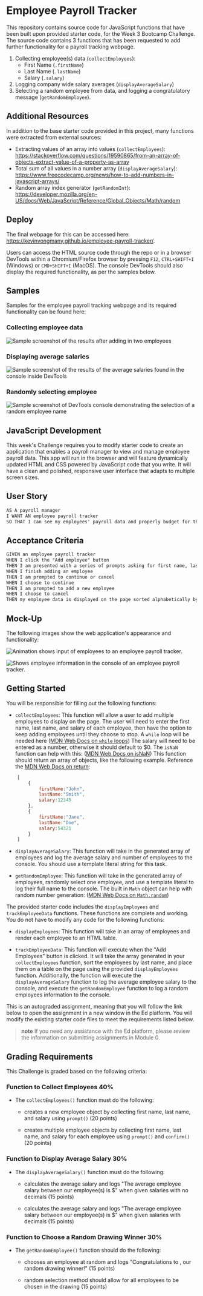 # Employee Payroll Tracker

This repository contains source code for JavaScript functions that have been built upon provided starter code, for the Week 3 Bootcamp Challenge. The source code contains 3 functions that has been requested to add further functionality for a payroll tracking webpage.

1. Collecting employee(s) data (`collectEmployees`):
   - First Name (`.firstName`)
   - Last Name (`.lastName`)
   - Salary (`.salary`)
2. Logging company wide salary averages (`displayAverageSalary`)
3. Selecting a random employee from data, and logging a congratulatory message (`getRandomEmployee`).

## Additional Resources
In addition to the base starter code provided in this project, many functions were extracted from external sources:

- Extracting values of an array into values (`collectEmployees`): https://stackoverflow.com/questions/19590865/from-an-array-of-objects-extract-value-of-a-property-as-array
- Total sum of all values in a number array (`displayAverageSalary`): https://www.freecodecamp.org/news/how-to-add-numbers-in-javascript-arrays/
- Random array index generator (`getRandomInt`): https://developer.mozilla.org/en-US/docs/Web/JavaScript/Reference/Global_Objects/Math/random

## Deploy

The final webpage for this can be accessed here: https://kevinvongmany.github.io/employee-payroll-tracker/.

Users can access the HTML source code through the repo or in a browser DevTools within a Chromium/Firefox browser by pressing `F12`, `CTRL+SHIFT+I` (Windows) or `CMD+SHIFT+I` (MacOS). The console DevTools should also display the required functionality, as per the samples below.

## Samples

Samples for the employee payroll tracking webpage and its required functionality can be found here:

### Collecting employee data
![Sample screenshot of the results after adding in two employees](docs/sample-collect-employee-data.png)

### Displaying average salaries
![Sample screenshot of the results of the average salaries found in the console inside DevTools](docs/sample-average-salaries.png)

### Randomly selecting employee
![Sample screenshot of DevTools console demonstrating the selection of a random employee name](docs/sample-random-employee.png)

## JavaScript Development

This week's Challenge requires you to modify starter code to create an application that enables a payroll manager to view and manage employee payroll data. This app will run in the browser and will feature dynamically updated HTML and CSS powered by JavaScript code that you write. It will have a clean and polished, responsive user interface that adapts to multiple screen sizes.

## User Story

```md
AS A payroll manager
I WANT AN employee payroll tracker
SO THAT I can see my employees' payroll data and properly budget for the company
```

## Acceptance Criteria

```md
GIVEN an employee payroll tracker
WHEN I click the "Add employee" button
THEN I am presented with a series of prompts asking for first name, last name, and salary
WHEN I finish adding an employee
THEN I am prompted to continue or cancel
WHEN I choose to continue
THEN I am prompted to add a new employee
WHEN I choose to cancel
THEN my employee data is displayed on the page sorted alphabetically by last name, and the console shows computed and aggregated data
```

## Mock-Up

The following images show the web application's appearance and functionality:

![Animation shows input of employees to an employee payroll tracker.](./assets/03-javascript-homework-demo.gif)

![Shows employee information in the console of an employee payroll tracker.](./assets/03-javascript-homework-console-demo.png)

## Getting Started

You will be responsible for filling out the following functions:

* `collectEmployees`: This function will allow a user to add multiple employees to display on the page.  The user will need to enter the first name, last name, and salary of each employee, then have the option to keep adding employees until they choose to stop. A `while` loop will be needed here ([MDN Web Docs on `while` loops](https://developer.mozilla.org/en-US/docs/Web/JavaScript/Reference/Statements/while)) The salary will need to be entered as a number, otherwise it should default to $0.  The `isNaN` function can help with this: ([MDN Web Docs on isNaN](https://developer.mozilla.org/en-US/docs/Web/JavaScript/Reference/Global_Objects/isNaN)) This function should return an array of objects, like the following example.  Reference the [MDN Web Docs on return](https://developer.mozilla.org/en-US/docs/Web/JavaScript/Reference/Statements/return):

```javascript
    [
        {
            firstName:"John",
            lastName:"Smith",
            salary:12345
        },
        {
            firstName:"Jane",
            lastName:"Doe",
            salary:54321
        }
    ]
```

* `displayAverageSalary`: This function will take in the generated array of employees and log the average salary and number of employees to the console.  You should use a template literal string for this task.

* `getRandomEmployee`: This function will take in the generated array of employees, randomly select one employee, and use a template literal to log their full name to the console.  The built in `Math` object can help with random number generation: ([MDN Web Docs on `Math.random`](https://developer.mozilla.org/en-US/docs/Web/JavaScript/Reference/Global_Objects/Math/random))

The provided starter code includes the `displayEmployees` and `trackEmployeeData` functions. These functions are complete and working. You do not have to modify any code for the following functions:

* `displayEmployees`: This function will take in an array of employees and render each employee to an HTML table.

* `trackEmployeeData`: This function will execute when the "Add Employees" button is clicked. It will take the array generated in your `collectEmployees` function, sort the employees by last name, and place them on a table on the page using the provided `displayEmployees` function.  Additionally, the function will execute the `displayAverageSalary` function to log the average employee salary to the console, and execute the `getRandomEmployee` function to log a random employees information to the console.

This is an autograded assignment, meaning that you will follow the link below to open the assignment in a new window in the Ed platform. You will modify the existing starter code files to meet the requirements listed below.

> **note** If you need any assistance with the Ed platform, please review the information on submitting assignments in Module 0.

## Grading Requirements

This Challenge is graded based on the following criteria:

### Function to Collect Employees 40%

* The `collectEmployees()` function must do the following:

  * creates a new employee object by collecting first name, last name, and salary using `prompt()` (20 points)

  * creates multiple employee objects by collecting first name, last name, and salary for each employee using `prompt()` and `confirm()` (20 points)

### Function to Display Average Salary 30%

* The `displayAverageSalary()` function must do the following:

  * calculates the average salary and logs "The average employee salary between our <numberOfEmployees> employee(s) is $<averageSalaryWithTwoDecimals>" when given salaries with no decimals (15 points)

  * calculates the average salary and logs "The average employee salary between our <numberOfEmployees> employee(s) is $<averageSalaryWithTwoDecimals>" when given salaries with decimals (15 points)

### Function to Choose a Random Drawing Winner 30%

* The `getRandomEmployee()` function should do the following:

  * chooses an employee at random and logs "Congratulations to <employeeFirstName> <employeeLastName>, our random drawing winner!" (15 points)

  * random selection method should allow for all employees to be chosen in the drawing (15 points)
